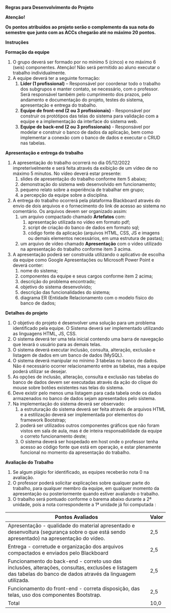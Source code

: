 **Regras para Desenvolvimento do Projeto**

**Atenção!**

**Os pontos atribuídos ao projeto serão o complemento da sua nota do semestre que junto com as ACCs chegarão até no máximo 20 pontos.**

**Instruções**

**Formação da equipe**

1. O grupo deverá ser formado por no mínimo 5 (cinco) e no máximo 6 (seis) componentes. Atenção! Não será permitido ao aluno executar o trabalho individualmente.
2. A equipe deverá ter a seguinte formação:
    1. **Líder (1 profissional)** – Responsável por coordenar todo o trabalho dos subgrupos e manter contato, se necessário, com o professor. Será responsável também pelo cumprimento dos prazos, pelo andamento e documentação do projeto, testes do sistema, apresentação e entrega do trabalho.
    2. **Equipe de front-end (2 ou 3 profissionais)** - Responsável por construir os protótipos das telas do sistema para validação com a equipe e a implementação da interface do sistema web.
    3. **Equipe de back-end (2 ou 3 profissionais)** - Responsável por modelar e construir o banco de dados da aplicação, bem como implementar a conexão com o banco de dados e executar o CRUD nas tabelas.

**Apresentação e entrega do trabalho**

1. A apresentação do trabalho ocorrerá no dia 05/12/2022 impreterivelmente e será feita através da exibição de um vídeo de no máximo 5 minutos. No vídeo deverá estar presente:
    1. slides de apresentação do trabalho conforme item 5 abaixo;
    2. demonstração do sistema web desenvolvido em funcionamento;
    3. pequeno relato sobre a experiência de trabalhar em grupo;
    4. a percepção da equipe sobre a disciplina.
2. A entrega do trabalho ocorrerá pela plataforma Blackboard através do envio de dois arquivos e o fornecimento do link de acesso ao sistema no comentário. Os arquivos devem ser organizado assim:
    1. um arquivo compactado chamado **Artefatos** com:
        1. apresentação utilizada no vídeo em formato pdf;
        2. script de criação do banco de dados em formato sql;
        3. código fonte da aplicação (arquivos HTML, CSS, JS e imagens ou demais elementos necessários, em uma estrutura de pastas);
    2. um arquivo de vídeo chamado **Apresentação** com o vídeo utilizado na apresentação do trabalho conforme item 3 acima.
3. A apresentação poderá ser construída utilizando o aplicativo de escolha da equipe como Google Apresentações ou Microsoft Power Point e deverá conter:
    1. nome do sistema;
    2. componentes da equipe e seus cargos conforme item 2 acima;
    3. descrição do problema encontrado;
    4. objetivo do sistema desenvolvido;
    5. descrição das funcionalidades do sistema;
    6. diagrama ER (Entidade Relacionamento com o modelo físico do banco de dados;

**Detalhes do projeto**

1. O objetivo do projeto é desenvolver uma solução para um problema identificado pela equipe. O Sistema deverá ser implementado utilizando as linguagens HTML, JS, CSS.
2. O sistema deverá ter uma tela inicial contendo uma barra de navegação que levará o usuário para as demais telas.
3. O sistema deverá executar inclusão, consulta, alteração, exclusão e listagem de dados em um banco de dados (MySQL).
4. O sistema deverá manipular no mínimo 3 tabelas no banco de dados. Não é necessário ocorrer relacionamento entre as tabelas, mas a equipe poderá utilizar se desejar.
5. As opções de inclusão, alteração, consulta e exclusão nas tabelas do banco de dados devem ser executadas através da ação do clique do mouse sobre botões existentes nas telas do sistema.
6. Deve existir pelo menos uma listagem para cada tabela onde os dados armazenados no banco de dados sejam apresentados pelo sistema.
7. Na implementação do sistema deverá ser observado:
    1. a estruturação do sistema deverá ser feita através de arquivos HTML e a estilização deverá ser implementada por elementos do framework Bootstrap;
    2. poderá ser utilizados outros componentes gráficos que não foram vistos em sala de aula, mas é de inteira responsabilidade da equipe o correto funcionamento deste;
    3. O sistema deverá ser hospedado em host onde o professor tenha acesso ao código fonte que está em operação, e estar plenamente funcional no momento da apresentação do trabalho.

**Avaliação do Trabalho**

1. Se algum plágio for identificado, as equipes receberão nota 0 na avaliação.
2. O professor poderá solicitar explicações sobre qualquer parte do trabalho, para qualquer membro da equipe, em qualquer momento da apresentação ou posteriormente quando estiver avaliando o trabalho.
3. O trabalho será pontuado conforme o barema abaixo durante a 2ª unidade, pois a nota correspondente a 1ª unidade já foi computada :

| Pontos Avaliados | Valor |
| --- | --- |
| Apresentação - qualidade do material apresentado e desenvoltura (segurança sobre o que está sendo apresentado) na apresentação do vídeo. | 2,5 |
| Entrega - corretude e organização dos arquivos compactados e enviados pelo Blackboard | 2,5 |
| Funcionamento do back-end - correto uso das inclusões, alterações, consultas, exclusões e listagem das tabelas do banco de dados através da linguagem utilizada. | 2,5 |
| Funcionamento do front-end - correta disposição, das telas, uso dos componentes Bootstrap. | 2,5 |
| Total | 10,0 |